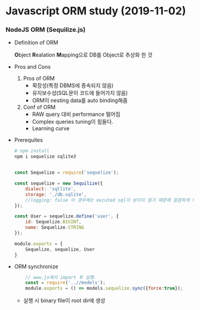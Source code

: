 # Javascript ORM study (2019-11-02)

### NodeJS ORM (Sequilize.js)

- Definition of ORM

    **O**bject **R**ealation **M**apping으로 DB를 Object로 추상화 한 것

- Pros and Cons

    1. Pros of ORM  
        - 확장성(특정 DBMS에 종속되지 않음)
        - 유지보수성(SQL문이 코드에 들어가지 않음)
        - ORM이 nesting data를 auto binding해줌
    2. Conf of ORM  
        - RAW query 대비 performance 떨어짐  
        - Complex queries tuning이 힘들다.  
        - Learning curve

- Prerequites

    ~~~bash
    # npm install
    npm i sequelize sqlite3
    ~~~

    ~~~javascript
    
    const Sequelize = require('sequelize');

    const sequelize = new Sequilize({
        dialect: 'sqllite',
        storage: './db.sqlite',
        //logging: false 이 경우에는 excuted sql이 보이지 않기 때문에 깔끔하게 테스트 돌릴 떄 유리
    });

    const User = sequelize.define('user', {
        id: Sequelize.BIGINT,
        name: Sequelize.STRING
    });

    module.exports = {
        Sequelize, sequelize, User
    }
    ~~~

- ORM synchronize

    ~~~javascript
        // www.js에서 import 후 실행.
        const = require('..//models');
        module.exports = () => models.sequelize.sync({force:true});
    ~~~
    
    - 실행 시 binary file이 root dir에 생성
